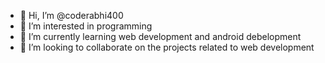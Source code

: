 - 👋 Hi, I’m @coderabhi400
- 👀 I’m interested in programming
- 🌱 I’m currently learning web development and android debelopment
- 💞️ I’m looking to collaborate on the projects related to web development


<!---
coderabhi400/coderabhi400 is a ✨ special ✨ repository because its `README.md` (this file) appears on your GitHub profile.
You can click the Preview link to take a look at your changes.
--->

